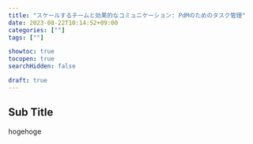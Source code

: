 ```yaml
---
title: "スケールするチームと効果的なコミュニケーション: PdMのためのタスク管理"
date: 2023-08-22T10:14:52+09:00
categories: [""]
tags: [""]

showtoc: true
tocopen: true
searchHidden: false

draft: true
---
```


## Sub Title

hogehoge
